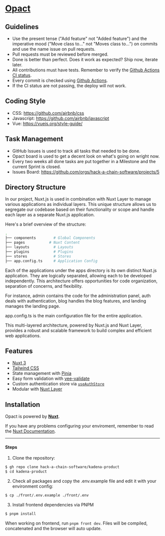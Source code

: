 [Opact](https://www.opact.com.br/)
==========

## Guidelines
* Use the present tense ("Add feature" not "Added feature") and the imperative mood ("Move class to..." not "Moves class to...") on commits and use the name issue on pull requests.
* Pull requests must be reviewed before merged.
* Done is better than perfect. Does it work as expected? Ship now, iterate later.
* All contributions must have tests. Remember to verify the [Github Actions CI status](https://github.com/hack-a-chain-software/kadena-product/actions/workflows/CI.yaml).
* Every commit is checked using [Github Actions](https://github.com/hack-a-chain-software/kadena-product/actions).
* If the CI status are not passing, the deploy will not work.

## Coding Style

- CSS: https://github.com/airbnb/css
- Javascript: https://github.com/airbnb/javascript
- Vue: https://vuejs.org/style-guide/

## Task Management
* GitHub Issues is used to track all tasks that needed to be done.
* Opact board is used to get a decent look on what's going on wright now.
* Every two weeks all done tasks are put together in a Milestone and the current Sprint is closed.
* Issues Board: https://github.com/orgs/hack-a-chain-software/projects/5

## Directory Structure
In our project, Nuxt.js is used in combination with Nuxt Layer to manage various applications as individual layers. This unique structure allows us to segregate our codebase based on their functionality or scope and handle each layer as a separate Nuxt.js application.

Here's a brief overview of the structure:

```bash
.
├── components        # Global Components
├── pages           # Nuxt Content
├── layouts           # Layouts
├── plugins           # Plugins
├── stores            # Stores
├── app.config.ts     # Application Config
```

Each of the applications under the apps directory is its own distinct Nuxt.js application. They are logically separated, allowing each to be developed independently. This architecture offers opportunities for code organization, separation of concerns, and flexibility.

For instance, admin contains the code for the administration panel, auth deals with authentication, blog handles the blog features, and landing manages the landing page.

app.config.ts is the main configuration file for the entire application.

This multi-layered architecture, powered by Nuxt.js and Nuxt Layer, provides a robust and scalable framework to build complex and efficient web applications.

## Features
- [Nuxt 3](https://v3.nuxtjs.org/)
- [Tailwind CSS](https://tailwindcss.com/)
- State management with [Pinia](https://pinia.vuejs.org/)
- Easy form validation with [vee-validate](https://vee-validate.logaretm.com/v4/)
- Custom authentication store via [`useAuthStore`](./stores/auth.ts)
- Modular with [Nuxt Layer](https://nuxt.com/docs/getting-started/layers)

## Installation
Opact is powered by [**Nuxt**](https://nuxt.com/).

If you have any problems configuring your enviroment, remember to read the [Nuxt Documentation](https://nuxt.com/docs).

-----------------

#### Steps
1) Clone the repository:
```bash
$ gh repo clone hack-a-chain-software/kadena-product
$ cd kadena-product
```

2) Check all packages and copy the .env.example file and edit it with your environment config:
```bash
$ cp ./front/.env.example ./front/.env
```

3) Install frontend dependencies via PNPM
```bash
$ pnpm install
```

When working on frontend, run `pnpm front dev`. Files will be compiled, concatenated and the browser will auto update.
